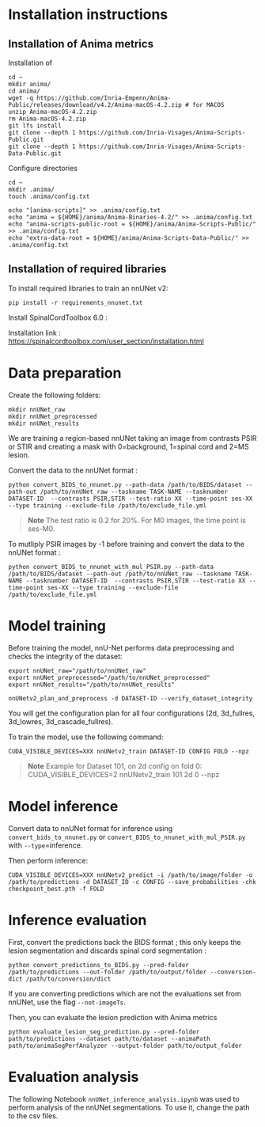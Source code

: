 # Installation instructions

## Installation of Anima metrics

Installation of 

```
cd ~
mkdir anima/
cd anima/
wget -q https://github.com/Inria-Empenn/Anima-Public/releases/download/v4.2/Anima-macOS-4.2.zip # for MACOS
unzip Anima-macOS-4.2.zip
rm Anima-macOS-4.2.zip
git lfs install
git clone --depth 1 https://github.com/Inria-Visages/Anima-Scripts-Public.git
git clone --depth 1 https://github.com/Inria-Visages/Anima-Scripts-Data-Public.git
```

Configure directories

```
cd ~
mkdir .anima/
touch .anima/config.txt

echo "[anima-scripts]" >> .anima/config.txt
echo "anima = ${HOME}/anima/Anima-Binaries-4.2/" >> .anima/config.txt
echo "anima-scripts-public-root = ${HOME}/anima/Anima-Scripts-Public/" >> .anima/config.txt
echo "extra-data-root = ${HOME}/anima/Anima-Scripts-Data-Public/" >> .anima/config.txt
```

## Installation of required libraries

To install required libraries to train an nnUNet v2:

```
pip install -r requirements_nnunet.txt
```

Install SpinalCordToolbox 6.0 :

Installation link : https://spinalcordtoolbox.com/user_section/installation.html


# Data preparation

Create the following folders:

~~~
mkdir nnUNet_raw
mkdir nnUNet_preprocessed
mkdir nnUNet_results
~~~

We are training a region-based nnUNet taking an image from contrasts PSIR or STIR and creating a mask with 0=background, 1=spinal cord and 2=MS lesion.

Convert the data to the nnUNet format :

~~~
python convert_BIDS_to_nnunet.py --path-data /path/to/BIDS/dataset --path-out /path/to/nnUNet_raw --taskname TASK-NAME --tasknumber DATASET-ID  --contrasts PSIR,STIR --test-ratio XX --time-point ses-XX --type training --exclude-file /path/to/exclude_file.yml
~~~

> **Note**
> The test ratio is 0.2 for 20%. For M0 images, the time point is ses-M0.

To mutliply PSIR images by -1 before training and convert the data to the nnUNet format :

~~~
python convert_BIDS_to_nnunet_with_mul_PSIR.py --path-data /path/to/BIDS/dataset --path-out /path/to/nnUNet_raw --taskname TASK-NAME --tasknumber DATASET-ID  --contrasts PSIR,STIR --test-ratio XX --time-point ses-XX --type training --exclude-file /path/to/exclude_file.yml
~~~

# Model training

Before training the model, nnU-Net performs data preprocessing and checks the integrity of the dataset:

~~~
export nnUNet_raw="/path/to/nnUNet_raw"
export nnUNet_preprocessed="/path/to/nnUNet_preprocessed"
export nnUNet_results="/path/to/nnUNet_results"

nnUNetv2_plan_and_preprocess -d DATASET-ID --verify_dataset_integrity
~~~

You will get the configuration plan for all four configurations (2d, 3d_fullres, 3d_lowres, 3d_cascade_fullres).

To train the model, use the following command:
~~~
CUDA_VISIBLE_DEVICES=XXX nnUNetv2_train DATASET-ID CONFIG FOLD --npz
~~~

> **Note**
> Example for Dataset 101, on 2d config on fold 0: CUDA_VISIBLE_DEVICES=2 nnUNetv2_train 101 2d 0 --npz

# Model inference

Convert data to nnUNet format for inference using `convert_bids_to_nnunet.py` or `convert_BIDS_to_nnunet_with_mul_PSIR.py` with `--type`=inference.

Then perform inference:
~~~
CUDA_VISIBLE_DEVICES=XXX nnUNetv2_predict -i /path/to/image/folder -o /path/to/predictions -d DATASET_ID -c CONFIG --save_probabilities -chk checkpoint_best.pth -f FOLD
~~~

# Inference evaluation

First, convert the predictions back the BIDS format ; this only keeps the lesion segmentation and discards spinal cord segmentation :

~~~
python convert_predictions_to_BIDS.py --pred-folder /path/to/predictions --out-folder /path/to/output/folder --conversion-dict /path/to/conversion/dict
~~~

If you are converting predictions which are not the evaluations set from nnUNet, use the flag `--not-imageTs`.

Then, you can evaluate the lesion prediction with Anima metrics

~~~
python evaluate_lesion_seg_prediction.py --pred-folder path/to/predictions --dataset path/to/dataset --animaPath path/to/animaSegPerfAnalyzer --output-folder path/to/output_folder
~~~

# Evaluation analysis

The following Notebook `nnUNet_inference_analysis.ipynb` was used to perform analysis of the nnUNet segmentations. 
To use it, change the path to the csv files. 

